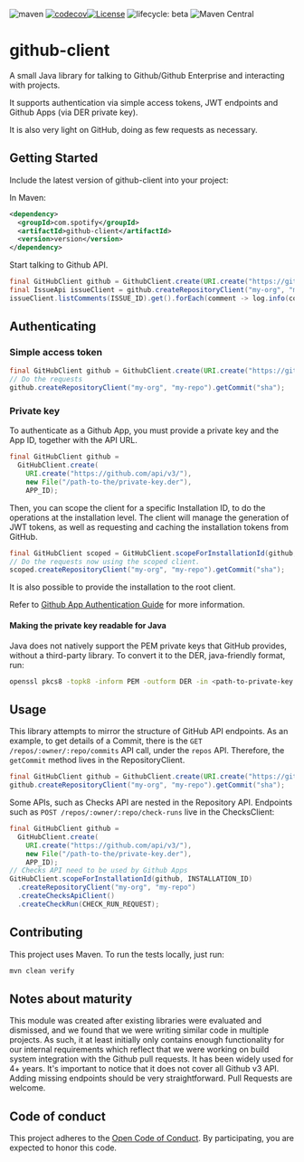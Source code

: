 ![maven](https://github.com/spotify/github-client/workflows/maven/badge.svg)
[![codecov](https://codecov.io/gh/spotify/github-java-client/branch/master/graph/badge.svg?token=ADHNCIESSL)](https://codecov.io/gh/spotify/github-java-client)[![License](https://img.shields.io/badge/License-Apache%202.0-blue.svg)](https://opensource.org/licenses/Apache-2.0)
![lifecycle: beta](https://img.shields.io/badge/lifecycle-beta-509bf5.svg)
![Maven Central](https://img.shields.io/maven-central/v/com.spotify/github-client)


# github-client

A small Java library for talking to Github/Github Enterprise and interacting with projects.

It supports authentication via simple access tokens, JWT endpoints and Github Apps (via DER private key).

It is also very light on GitHub, doing as few requests as necessary.

## Getting Started

Include the latest version of github-client into your project:

In Maven:
```xml
<dependency>
  <groupId>com.spotify</groupId>
  <artifactId>github-client</artifactId>
  <version>version</version>
</dependency>
```

Start talking to Github API.

```java
final GitHubClient github = GithubClient.create(URI.create("https://github.com/api/v3/"));
final IssueApi issueClient = github.createRepositoryClient("my-org", "my-repo").createIssueClient();
issueClient.listComments(ISSUE_ID).get().forEach(comment -> log.info(comment.body()));
```

## Authenticating

### Simple access token

```java
final GitHubClient github = GithubClient.create(URI.create("https://github.com/api/v3/"));
// Do the requests
github.createRepositoryClient("my-org", "my-repo").getCommit("sha");
```

### Private key

To authenticate as a Github App, you must provide a private key and the App ID, together with the API URL.

```java
final GitHubClient github =
  GitHubClient.create(
    URI.create("https://github.com/api/v3/"),
    new File("/path-to-the/private-key.der"),
    APP_ID);
```

Then, you can scope the client for a specific Installation ID, to do the operations at the installation level.
The client will manage the generation of JWT tokens, as well as requesting and caching the installation tokens
from GitHub.

```java
final GitHubClient scoped = GitHubClient.scopeForInstallationId(github, INSTALLATION_ID);
// Do the requests now using the scoped client.
scoped.createRepositoryClient("my-org", "my-repo").getCommit("sha");
```

It is also possible to provide the installation to the root client.

Refer to [Github App Authentication Guide](https://developer.github.com/apps/building-github-apps/authenticating-with-github-apps/) for more information.

#### Making the private key readable for Java

Java does not natively support the PEM private keys that GitHub provides, without a third-party library. To convert it to the DER, java-friendly format, run:

```bash
openssl pkcs8 -topk8 -inform PEM -outform DER -in <path-to-private-key.pem> -out <path-to-private_key.der> -nocrypt
```

## Usage

This library attempts to mirror the structure of GitHub API endpoints. As an example, to get details of a Commit, there is 
the `GET /repos/:owner/:repo/commits` API call, under the `repos` API. Therefore, the `getCommit` method lives in the RepositoryClient.

```java
final GitHubClient github = GithubClient.create(URI.create("https://github.com/api/v3/"));
github.createRepositoryClient("my-org", "my-repo").getCommit("sha");
```

Some APIs, such as Checks API are nested in the Repository API. Endpoints such as `POST /repos/:owner/:repo/check-runs` live in the ChecksClient:

```java
final GitHubClient github =
  GitHubClient.create(
    URI.create("https://github.com/api/v3/"),
    new File("/path-to-the/private-key.der"),
    APP_ID);
// Checks API need to be used by Github Apps
GitHubClient.scopeForInstallationId(github, INSTALLATION_ID)
  .createRepositoryClient("my-org", "my-repo")
  .createChecksApiClient()
  .createCheckRun(CHECK_RUN_REQUEST);
``` 

## Contributing

This project uses Maven. To run the tests locally, just run:

```bash
mvn clean verify
```

## Notes about maturity

This module was created after existing libraries were evaluated and dismissed, and we found that we were writing similar
code in multiple projects. As such, it at least initially only contains enough functionality for our internal requirements
which reflect that we were working on build system integration with the Github pull requests. It has been widely used for 4+ 
years. It's important to notice that it does not cover all Github v3 API. Adding missing endpoints should be very straightforward.
Pull Requests are welcome.

## Code of conduct
This project adheres to the [Open Code of Conduct][code-of-conduct]. By participating, you are expected to honor this code.

[code-of-conduct]: https://github.com/spotify/code-of-conduct/blob/master/code-of-conduct.md
